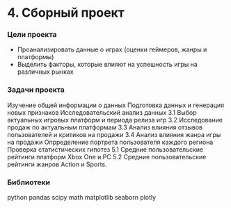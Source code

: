 # 4. Сборный проект

### Цели проекта
- Проанализировать данные о играх (оценки геймеров, жанры и платформы)
- Выделить факторы, которые влияют на успешность игры на различных рынках

### Задачи проекта
Изучение общей информации о данных
Подготовка данных и генерация новых признаков
Исследовательский анализ данных
3.1 Выбор актуальных игровых платформ и периода релиза игр
3.2 Исследование продаж по актуальным платформам
3.3 Анализ влияния отзывов пользователей и критиков на продажи
3.4 Анализ влияния жанра игры на продажи
Опрределение портрета пользователя каждого региона
Проверка статистических гипотез
5.1 Средние пользовательские рейтинги платформ Xbox One и PC
5.2 Средние пользовательские рейтинги жанров Action и Sports.

### Библиотеки

python
pandas
scipy
math
matplotlib
seaborn
plotly
